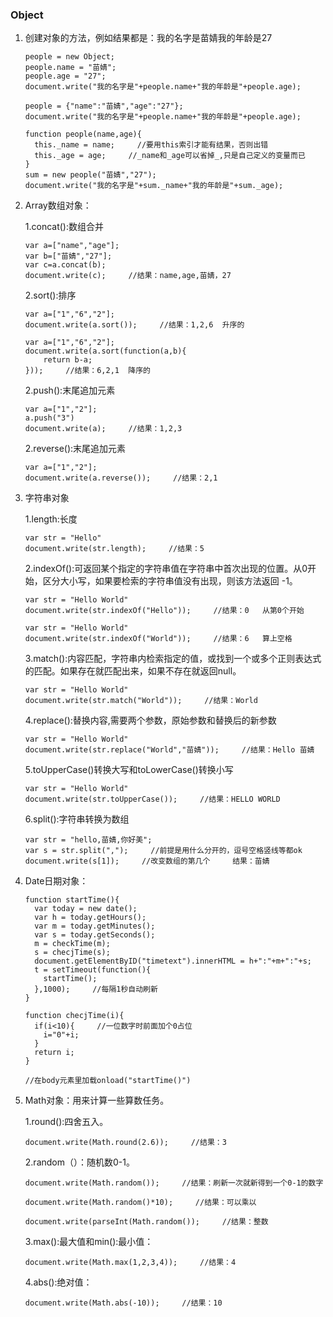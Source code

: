 ### Object
1. 创建对象的方法，例如结果都是：我的名字是苗婧我的年龄是27

	```
	people = new Object;
    people.name = "苗婧";
    people.age = "27";
    document.write("我的名字是"+people.name+"我的年龄是"+people.age);
	```

    ```
	people = {"name":"苗婧","age":"27"};
    document.write("我的名字是"+people.name+"我的年龄是"+people.age);
	```

    ```
	function people(name,age){
      this._name = name;     //要用this索引才能有结果，否则出错
      this._age = age;     //_name和_age可以省掉_,只是自己定义的变量而已
    }
    sum = new people("苗婧","27");
    document.write("我的名字是"+sum._name+"我的年龄是"+sum._age);
	```

2. Array数组对象：

	1.concat():数组合并

	```
	var a=["name","age"];
    var b=["苗婧","27"];
    var c=a.concat(b);
    document.write(c);     //结果：name,age,苗婧，27
	```

    2.sort():排序

	```
	var a=["1","6","2"];
    document.write(a.sort());     //结果：1,2,6  升序的
	```

    ```
	var a=["1","6","2"];
    document.write(a.sort(function(a,b){
    	return b-a;
    }));     //结果：6,2,1  降序的
    ```

    2.push():末尾追加元素

	```
	var a=["1","2"];
    a.push("3")
    document.write(a);     //结果：1,2,3
    ```

    2.reverse():末尾追加元素

	```
	var a=["1","2"];
    document.write(a.reverse());     //结果：2,1
    ```

3. 字符串对象

	1.length:长度

	```
	var str = "Hello"
    document.write(str.length);     //结果：5
	```

    2.indexOf():可返回某个指定的字符串值在字符串中首次出现的位置。从0开始，区分大小写，如果要检索的字符串值没有出现，则该方法返回 -1。

	```
	var str = "Hello World"
    document.write(str.indexOf("Hello"));     //结果：0   从第0个开始
	```

	```
	var str = "Hello World"
    document.write(str.indexOf("World"));     //结果：6   算上空格
	```

 	3.match():内容匹配，字符串内检索指定的值，或找到一个或多个正则表达式的匹配。如果存在就匹配出来，如果不存在就返回null。

	```
	var str = "Hello World"
    document.write(str.match("World"));     //结果：World
	```

	4.replace():替换内容,需要两个参数，原始参数和替换后的新参数

	```
	var str = "Hello World"
    document.write(str.replace("World","苗婧"));     //结果：Hello 苗婧
	```

    5.toUpperCase()转换大写和toLowerCase()转换小写

    ```
	var str = "Hello World"
    document.write(str.toUpperCase());     //结果：HELLO WORLD
	```

    6.split():字符串转换为数组

    ```
	var str = "hello,苗婧,你好美";
    var s = str.split(",");     //前提是用什么分开的，逗号空格竖线等都ok
    document.write(s[1]);     //改变数组的第几个     结果：苗婧
	```

4. Date日期对象：

	```
	function startTime(){
      var today = new date();
      var h = today.getHours();
      var m = today.getMinutes();
      var s = today.getSeconds();
      m = checkTime(m);
      s = checjTime(s);
      document.getElementByID("timetext").innerHTML = h+":"+m+":"+s;
      t = setTimeout(function(){
      	startTime();
      },1000);     //每隔1秒自动刷新
    }

    function checjTime(i){
      if(i<10){     //一位数字时前面加个0占位
        i="0"+i;
      }
      return i;
    }

    //在body元素里加载onload("startTime()")
	```

5. Math对象：用来计算一些算数任务。

	1.round():四舍五入。

	`document.write(Math.round(2.6));     //结果：3`

	2.random（）：随机数0-1。

	`document.write(Math.random());     //结果：刷新一次就新得到一个0-1的数字`

    `document.write(Math.random()*10);     //结果：可以乘以`

    `document.write(parseInt(Math.random());     //结果：整数`

	3.max():最大值和min():最小值：

	`document.write(Math.max(1,2,3,4));     //结果：4`

    4.abs():绝对值：

	`document.write(Math.abs(-10));     //结果：10`
